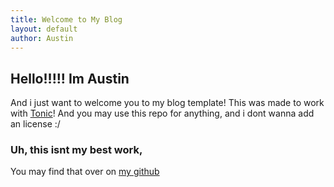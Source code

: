 ```yaml
---
title: Welcome to My Blog
layout: default
author: Austin
---
```


## Hello!!!!! Im Austin
And i just want to welcome you to my blog template!
This was made to work with [Tonic](https://tonic.hackclub.com/)!
And you may use this repo for anything, and i dont wanna add an license :/

### Uh, this isnt my best work,
You may find that over on [my github](github.com/null-austin)